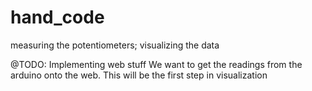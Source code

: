 # hand_code
measuring the potentiometers; visualizing the data


@TODO:
Implementing web stuff
We want to get the readings from the arduino onto the web. This will be the first step in visualization
